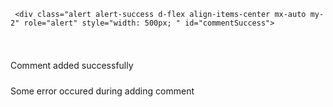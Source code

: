      <div class="alert alert-success d-flex align-items-center mx-auto my-2" role="alert" style="width: 500px; " id="commentSuccess">

<svg class="bi flex-shrink-0 me-2" width="24" height="24" role="img" aria-label="Success:"><use xlink:href="#check-circle-fill"/></svg>

  <div>
    Comment added successfully
  </div>
</div>
<div class="alert alert-danger d-flex align-items-center mx-auto my-2" role="alert" style="width: 500px; " id="commentFailure">
  <svg class="bi flex-shrink-0 me-2" width="24" height="24" role="img" aria-label="Danger:"><use xlink:href="#exclamation-triangle-fill"/></svg>
  <div>
    Some error occured during adding comment
  </div>
